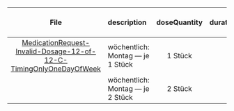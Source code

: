 | File | description | doseQuantity | duration | durationUnit | frequency | period | periodUnit | Day<br>of<br>Week | Time<br>Of<br>Day | when | bounds[x] |
| :---: | :--- | :---: | :---: | :---: | :---: | :---: | :---: | :---: | :---: | :---: | :---: |
| [MedicationRequest-Invalid-Dosage-12-of-12-C-TimingOnlyOneDayOfWeek](./MedicationRequest-Invalid-Dosage-12-of-12-C-TimingOnlyOneDayOfWeek.html) | wöchentlich: Montag — je 1 Stück | 1 Stück |  |  | 1 | 1 | wk | mon |  |  |  |
|  | wöchentlich: Montag — je 2 Stück | 2 Stück |  |  | 1 | 1 | wk | mon |  |  |  |
